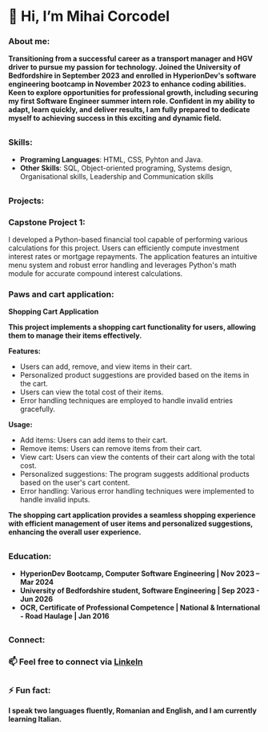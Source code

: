 # 👋 Hi, I’m Mihai Corcodel  
### About me:

**Transitioning from a successful career as a transport manager and HGV driver to pursue my passion for technology. Joined the University of Bedfordshire in September 2023 and enrolled in HyperionDev's software engineering bootcamp in November 2023 to enhance coding abilities. Keen to explore opportunities for professional growth, including securing my first Software Engineer summer intern role. Confident in my ability to adapt, learn quickly, and deliver results, I am fully prepared to dedicate myself to achieving success in this exciting and dynamic field.**
##
### Skills:
- **Programing Languages**: HTML, CSS, Pyhton and Java.
- **Other Skills**: SQL, Object-oriented programing, Systems design, Organisational skills, Leadership and Communication skills
##
### Projects: 
### **Capstone Project 1:**
  I developed a Python-based financial tool capable of performing various calculations for this project. Users can efficiently compute investment interest rates or mortgage repayments. The application features an intuitive menu system and robust error handling and leverages Python's math module for accurate compound interest calculations.

### **Paws and cart application:** 
  **Shopping Cart Application**

**This project implements a shopping cart functionality for users, allowing them to manage their items effectively.**

**Features:**
- Users can add, remove, and view items in their cart.
- Personalized product suggestions are provided based on the items in the cart.
- Users can view the total cost of their items.
- Error handling techniques are employed to handle invalid entries gracefully.

**Usage:**
- Add items: Users can add items to their cart.
- Remove items: Users can remove items from their cart.
- View cart: Users can view the contents of their cart along with the total cost.
- Personalized suggestions: The program suggests additional products based on the user's cart content.
- Error handling: Various error handling techniques were implemented to handle invalid inputs.

**The shopping cart application provides a seamless shopping experience with efficient management of user items and personalized suggestions, enhancing the overall user experience.**
##

### **Education:**


- **HyperionDev Bootcamp, Computer Software Engineering | Nov 2023 – Mar 2024**
- **University of Bedfordshire student, Software Engineering | Sep 2023 - Jun 2026**
- **OCR, Certificate of Professional Competence | National & International - Road Haulage | Jan 2016**
##

### Connect:


### 📫 Feel free to connect via [LinkeIn](https://www.linkedin.com/in/mihai-corcodel-ab5022b4/)

##

### ⚡ Fun fact:

  **I speak two languages fluently, Romanian and English, and I am currently learning Italian.**

<!---
mcorco/mcorco is a ✨ special ✨ repository because its `README.md` (this file) appears on your GitHub profile.
You can click the Preview link to take a look at your changes.
--->
